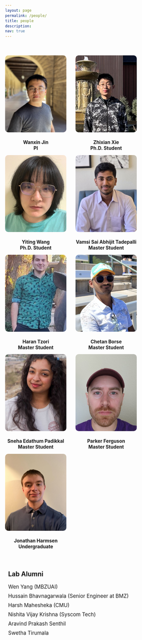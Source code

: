 ```yaml
---
layout: page
permalink: /people/
title: people
description:
nav: true
---
```


<style>
.container {
  display: flex;
  flex-wrap: wrap;
  justify-content: flex-start; /* Align items to the start of the row */
  text-align: center;
}

.title {
  flex-basis: 100%;
  text-align: left;
  margin-bottom: 10px;
  font-weight: bold;
  font-size: 1.5em;
  margin-top: 30px;
}

.member {
  width: 200px;
  margin-right: 30px;
  text-align: center;
}

.member a {
  display: inline-block;
  width: 100%;
  height: auto;
  text-decoration: none;
  color: inherit;
}


.member img {
  width: 200px;
  height: 250px; /* Set a fixed height */
  object-fit: cover;
  object-position: center;
  border-radius: 10px;
  margin-bottom: 10px;
}

.member h2 {
  margin-top: 10px;
  font-size: 1.1em;
}

.member p {
  font-size: 0.9em;
  margin-top: 5px;
}

.member:hover {
  opacity: 0.8;
}




.alumni-container {
  width: 200%;
  margin-top: 20px;
  text-align: left; /* Ensure text is left-aligned */
  padding-left: 10px; /* Adjust left padding to align with the container's padding */

}

.alumni-container .alumni-title {
  text-align: left;
  font-weight: bold;
  font-size: 1.5em;
  margin-bottom: 10px;
}

.alumni-container .alumni-list {
  list-style-type: none;
  padding: 0;
}

.alumni-container .alumni-list li {
  display: flex;
  justify-content: flex-start; /* Align items to the start of the row */
  padding: 5px 0;
  /* border-bottom: 1px solid #ddd; */
  font-size: 1.2em; /* Increase font size */
}

.alumni-container .alumni-list li span {
  flex: 1;
}

</style>

<body>

<div class="container">

  <div class="title"></div>
    <div  class="member">
      <a href="https://irislab.tech/" target="_blank" >
        <img src="/collections/photo/profiles/wanxin_jin.jpeg" alt="Wanxin Jin">
      <h2>Wanxin Jin <br> PI </h2>
    </a>
  </div>

  <div  class="member">
    <a href="https://zhi-xian-xie.github.io/" target="_blank">
    <img src="/collections/photo/profiles/zhixian_xie3.jpeg" alt="Zhixian Xie">
      <h2>Zhixian Xie <br> Ph.D. Student </h2>
      <h2> </h2>
    </a>
  </div>

  <div  class="member">
    <a href="https://yiting2083.github.io/" target="_blank">
	<img src="/collections/photo/profiles/Yiting.jpg" alt="Yiting ">
    <h2> Yiting Wang <br> Ph.D. Student </h2>
	</a>
  </div>

  <div  class="member">
    <img src="/collections/photo/profiles/Vamsi.jpg" alt="Vamsi Sai Abhijit Tadepalli">
      <h2>Vamsi Sai Abhijit Tadepalli <br> Master Student </h2>
  </div>

  <div  class="member">
      <a ><img src="/collections/photo/profiles/Haran.jpg" alt="Haran Tzori ">
      <h2>Haran Tzori <br> Master Student  </h2> </a>
  </div>

  <div  class="member">
    <a ><img src="/collections/photo/profiles/Chetan.jpg" alt="Chetan Borse">
    <h2>Chetan Borse <br> Master Student  </h2> </a>
  </div>

  <div  class="member">
	<img src="/collections/photo/profiles/Sneha.jpg" alt="Sneha Edathum Padikkal">
    <h2>Sneha Edathum Padikkal <br> Master Student  </h2>
  </div>

  <div  class="member">
    <a ><img src="/collections/photo/profiles/parker_ferguson.jpg" alt="Parker Ferguson">
    <h2>Parker Ferguson <br> Master Student</h2> </a>
  </div>

  <div  class="member">
    <a >
	<img src="/collections/photo/profiles/jonathan.jpg" alt="jonathan">
    <h2>Jonathan Harmsen <br> Undergraduate</h2>
	</a>
  </div>

</div>

<br>
<br>

<div class="alumni-container">
  <div class="alumni-title">Lab Alumni</div>

  <ul class="alumni-list">
    <li><span>Wen Yang (MBZUAI)</span><span></span></li>
    <li><span>Hussain Bhavnagarwala (Senior Engineer at BMZ)</span><span></span></li>
    <li><span>Harsh Mahesheka (CMU)</span><span></span></li>
    <li><span> Nishita Vijay Krishna (Syscom Tech) </span><span></span></li>
    <li><span> Aravind Prakash Senthil  </span><span></span></li>
    <li><span> Swetha Tirumala </span><span></span></li>
  </ul>

</div>

</body>
